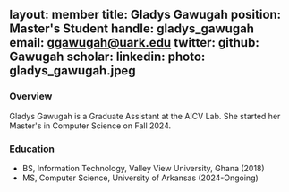 layout: member
title: Gladys Gawugah
position: Master's Student
handle: gladys_gawugah
email: ggawugah@uark.edu
twitter:
github: Gawugah
scholar: 
linkedin: 
photo: gladys_gawugah.jpeg
---

### Overview
Gladys Gawugah is a Graduate Assistant at the AICV Lab. She started her Master's in Computer Science on Fall 2024. 



### Education
- BS, Information Technology, Valley View University, Ghana (2018)
- MS, Computer Science, University of Arkansas (2024-Ongoing)
